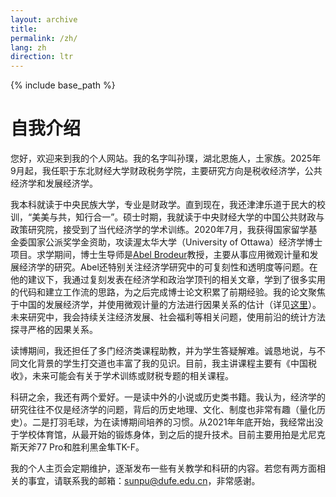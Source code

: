 ```yaml
---
layout: archive
title: 
permalink: /zh/
lang: zh
direction: ltr
---
```

{% include base_path %}

自我介绍
======

您好，欢迎来到我的个人网站。我的名字叫孙璞，湖北恩施人，土家族。2025年9月起，我任职于东北财经大学财政税务学院，主要研究方向是税收经济学，公共经济学和发展经济学。

我本科就读于中央民族大学，专业是财政学。直到现在，我还津津乐道于民大的校训，“美美与共，知行合一”。硕士时期，我就读于中央财经大学的中国公共财政与政策研究院，接受到了当代经济学的学术训练。2020年7月，我获得国家留学基金委国家公派奖学金资助，攻读渥太华大学（University of Ottawa）经济学博士项目。求学期间，博士生导师是[Abel Brodeur](https://sites.google.com/site/abelbrodeur/home?authuser=0)教授，主要从事应用微观计量和发展经济学的研究。Abel还特别关注经济学研究中的可复刻性和透明度等问题。在他的建议下，我通过复刻发表在经济学和政治学顶刊的相关文章，学到了很多实用的代码和建立工作流的思路，为之后完成博士论文积累了前期经验。我的论文聚焦于中国的发展经济学，并使用微观计量的方法进行因果关系的估计（详见[这里](https://larrypusun.github.io/research/)）。未来研究中，我会持续关注经济发展、社会福利等相关问题，使用前沿的统计方法探寻严格的因果关系。

读博期间，我还担任了多门经济类课程助教，并为学生答疑解难。诚恳地说，与不同文化背景的学生打交道也丰富了我的见识。目前，我主讲课程主要有《中国税收》，未来可能会有关于学术训练或财税专题的相关课程。

科研之余，我还有两个爱好。一是读中外的小说或历史类书籍。我认为，经济学的研究往往不仅是经济学的问题，背后的历史地理、文化、制度也非常有趣（量化历史）。二是打羽毛球，为在读博期间培养的习惯。从2021年年底开始，我经常出没于学校体育馆，从最开始的锻炼身体，到之后的提升技术。目前主要用拍是尤尼克斯天斧77 Pro和胜利黑金隼TK-F。

我的个人主页会定期维护，逐渐发布一些有关教学和科研的内容。若您有两方面相关的事宜，请联系我的邮箱：sunpu@dufe.edu.cn，非常感谢。
